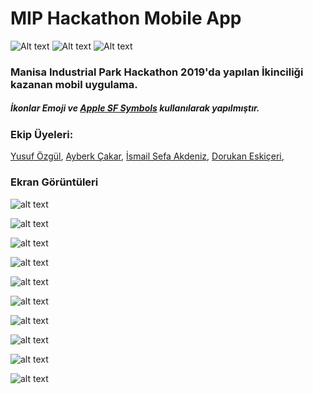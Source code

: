 # MIP Hackathon Mobile App

![Alt text](https://svgshare.com/i/BpM.svg)
![Alt text](https://svgshare.com/i/BoL.svg)
![Alt text](https://svgshare.com/i/Bot.svg)


### Manisa Industrial Park Hackathon 2019'da yapılan İkinciliği kazanan mobil uygulama.

##### İkonlar Emoji ve [Apple SF Symbols](https://developer.apple.com/design/human-interface-guidelines/sf-symbols/overview/) kullanılarak yapılmıştır.

### Ekip Üyeleri:
[Yusuf Özgül](https://github.com/yusufozgul),
[Ayberk Çakar](https://github.com/AyberkCakar),
[İsmail Sefa Akdeniz](https://github.com/SefaAkdeniz),
[Dorukan Eskiçeri](https://github.com/DorukanE),



### Ekran Görüntüleri

![alt text](https://github.com/yusufozgul/MIP-Hackathon-Mobile-App/blob/master/SS/IMG_0637.PNG)

![alt text](https://github.com/yusufozgul/MIP-Hackathon-Mobile-App/blob/master/SS/IMG_0638.PNG)  

![alt text](https://github.com/yusufozgul/MIP-Hackathon-Mobile-App/blob/master/SS/IMG_0639.PNG)  

![alt text](https://github.com/yusufozgul/MIP-Hackathon-Mobile-App/blob/master/SS/IMG_0640.PNG)

![alt text](https://github.com/yusufozgul/MIP-Hackathon-Mobile-App/blob/master/SS/IMG_0641.PNG)  

![alt text](https://github.com/yusufozgul/MIP-Hackathon-Mobile-App/blob/master/SS/IMG_0642.PNG)

![alt text](https://github.com/yusufozgul/MIP-Hackathon-Mobile-App/blob/master/SS/IMG_0642.PNG)

![alt text](https://github.com/yusufozgul/MIP-Hackathon-Mobile-App/blob/master/SS/IMG_0643.PNG)  

![alt text](https://github.com/yusufozgul/MIP-Hackathon-Mobile-App/blob/master/SS/IMG_0644.PNG)  

![alt text](https://github.com/yusufozgul/MIP-Hackathon-Mobile-App/blob/master/SS/IMG_0645.PNG)  
